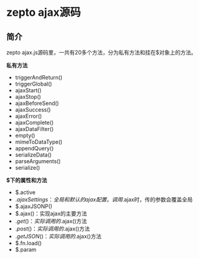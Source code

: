 # zepto ajax源码

## 简介
zepto ajax.js源码里，一共有20多个方法，分为私有方法和挂在$对象上的方法。

**私有方法**

- triggerAndReturn()
- triggerGlobal()
- ajaxStart()
- ajaxStop()
- ajaxBeforeSend()
- ajaxSuccess()
- ajaxError()
- ajaxComplete()
- ajaxDataFilter()
- empty()
- mimeToDataType()
- appendQuery()
- serializeData()
- parseArguments()
- serialize()

**$下的属性和方法**

- $.active
- $.ajaxSettings：全局和默认的ajax配置，调用$.ajax时，传的参数会覆盖全局
- $.ajaxJSONP()
- $.ajax()：实现ajax的主要方法
- $.get()：实际调用的$.ajax()方法
- $.post()：实际调用的$.ajax()方法
- $.getJSON()：实际调用的$.ajax()方法
- $.fn.load()
- $.param



